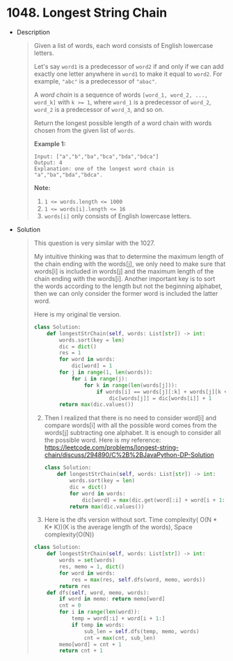 # 1048. Longest String Chain

- Description

  > Given a list of words, each word consists of English lowercase letters.
  >
  > Let's say `word1` is a predecessor of `word2` if and only if we can add exactly one letter anywhere in `word1` to make it equal to `word2`. For example, `"abc"` is a predecessor of `"abac"`.
  >
  > A *word chain* is a sequence of words `[word_1, word_2, ..., word_k]` with `k >= 1`, where `word_1` is a predecessor of `word_2`, `word_2` is a predecessor of `word_3`, and so on.
  >
  > Return the longest possible length of a word chain with words chosen from the given list of `words`.
  >
  >  
  >
  > **Example 1:**
  >
  > ```
  > Input: ["a","b","ba","bca","bda","bdca"]
  > Output: 4
  > Explanation: one of the longest word chain is "a","ba","bda","bdca".
  > ```
  >
  >  
  >
  > **Note:**
  >
  > 1. `1 <= words.length <= 1000`
  > 2. `1 <= words[i].length <= 16`
  > 3. `words[i]` only consists of English lowercase letters.

- Solution

  > This question is very similar with the 1027. 
  >
  > My intuitive thinking was that to determine the maximum length of the chain ending with the words[j], we only need to make sure that words[i] is included in words[j] and the maximum length of the chain ending with the words[i].  Another important key is to sort the words according to the length but not the beginning alphabet, then we can only consider the former word is included the latter word.
  >
  > Here is my original tle version.
  >
  > ```python
  > class Solution:
  >     def longestStrChain(self, words: List[str]) -> int:
  >         words.sort(key = len)
  >         dic = dict()
  >         res = 1
  >         for word in words:
  >             dic[word] = 1
  >         for j in range(1, len(words)):
  >             for i in range(j):
  >                 for k in range(len(words[j])):
  >                     if words[i] == words[j][:k] + words[j][k + 1:] and dic[words[i]] + 1 > dic[words[j]]:
  >                         dic[words[j]] = dic[words[i]] + 1
  >         return max(dic.values())
  > ```
  >
  > 2. Then I realized that there is no need to consider word[i] and compare words[i] with all the possible word comes from the words[j] subtracting one alphabet. It is enough to consider all the possible word. Here is my reference: https://leetcode.com/problems/longest-string-chain/discuss/294890/C%2B%2BJavaPython-DP-Solution
  >
  >    ```python
  >    class Solution:
  >        def longestStrChain(self, words: List[str]) -> int:
  >            words.sort(key = len)
  >            dic = dict()
  >            for word in words:
  >                dic[word] = max(dic.get(word[:i] + word[i + 1:], 0) + 1 for i in range(len(word)))
  >            return max(dic.values())
  >    ```
  >
  > 3.  Here is the dfs version without sort.  Time complexity( O(N * K* K))(K is the average length of the words), Space complexity(O(N))
  >
  >    ```python
  >    class Solution:
  >        def longestStrChain(self, words: List[str]) -> int:
  >            words = set(words)
  >            res, memo = 1, dict()
  >            for word in words:
  >                res = max(res, self.dfs(word, memo, words))
  >            return res
  >        def dfs(self, word, memo, words):
  >            if word in memo: return memo[word]
  >            cnt = 0
  >            for i in range(len(word)):
  >                temp = word[:i] + word[i + 1:]
  >                if temp in words:
  >                    sub_len = self.dfs(temp, memo, words)
  >                    cnt = max(cnt, sub_len)
  >            memo[word] = cnt + 1
  >            return cnt + 1
  >    ```

  

  